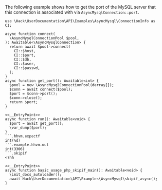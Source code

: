 The following example shows how to get the port of the MySQL server that this connection is associated with via `AsyncMysqlConnection::port`.

```basic-usage.php
use \Hack\UserDocumentation\API\Examples\AsyncMysql\ConnectionInfo as CI;

async function connect(
  \AsyncMysqlConnectionPool $pool,
): Awaitable<\AsyncMysqlConnection> {
  return await $pool->connect(
    CI::$host,
    CI::$port,
    CI::$db,
    CI::$user,
    CI::$passwd,
  );
}
async function get_port(): Awaitable<int> {
  $pool = new \AsyncMysqlConnectionPool(darray[]);
  $conn = await connect($pool);
  $port = $conn->port();
  $conn->close();
  return $port;
}

<<__EntryPoint>>
async function run(): Awaitable<void> {
  $port = await get_port();
  \var_dump($port);
}
```.hhvm.expectf
int(%d)
```.example.hhvm.out
int(3306)
```.skipif
<?hh

<<__EntryPoint>>
async function basic_usage_php_skipif_main(): Awaitable<void> {
  \init_docs_autoloader();
  await Hack\UserDocumentation\API\Examples\AsyncMysql\skipif_async();
}
```
